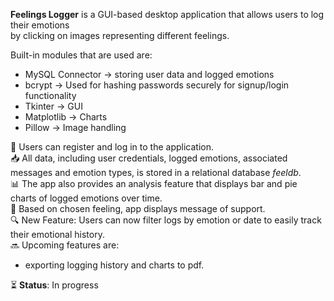 **Feelings Logger** is a GUI-based desktop application that allows users to log their emotions<br> by clicking on images representing different feelings. 
<br> 

Built-in modules that are used are: <br>
- MySQL Connector → storing user data and logged emotions
- bcrypt → Used for hashing passwords securely for signup/login functionality
- Tkinter → GUI  
- Matplotlib → Charts  
- Pillow → Image handling  

🔐 Users can register and log in to the application. <br>
📥 All data, including user credentials, logged emotions, associated messages and emotion types, is stored in a relational database *feeldb*.<br>
📊 The app also provides an analysis feature that displays bar and pie charts of logged emotions over time.<br>
💬 Based on chosen feeling, app displays message of support.<br>
🔍 New Feature: Users can now filter logs by emotion or date to easily track their emotional history. <br>
🔜 Upcoming features are: 
- exporting logging history and charts to pdf.<br>

⏳ **Status**: In progress 
